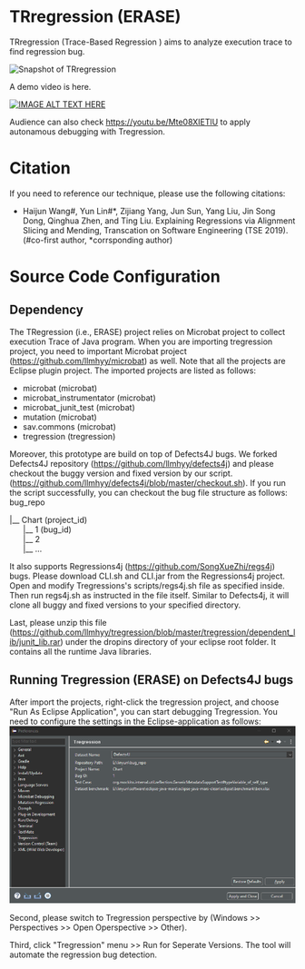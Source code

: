 # TRregression (ERASE)
TRregression (Trace-Based Regression ) aims to analyze execution trace to find regression bug.

![Snapshot of TRregression](/tregression/icons/screenshot.png?raw=true "Snapshot of TRregression")

A demo video is here.

[![IMAGE ALT TEXT HERE](https://img.youtube.com/vi/Uu8z3ONwRqs/0.jpg)](https://www.youtube.com/watch?v=Uu8z3ONwRqs)

Audience can also check https://youtu.be/Mte08XIETlU to apply autonamous debugging with Tregression.

# Citation
If you need to reference our technique, please use the following citations:

- Haijun Wang#, Yun Lin#*, Zijiang Yang, Jun Sun, Yang Liu, Jin Song Dong, Qinghua Zhen, and Ting Liu. Explaining Regressions via Alignment Slicing and Mending, Transcation on Software Engineering (TSE 2019). (#co-first author, *corrsponding author)

# Source Code Configuration
## Dependency
The TRegression (i.e., ERASE) project relies on Microbat project to collect execution Trace of Java program. When you are importing tregression project, you need to important Microbat project (https://github.com/llmhyy/microbat) as well. Note that all the projects are Eclipse plugin project. The imported projects are listed as follows:
- microbat (microbat)
- microbat_instrumentator (microbat)
- microbat_junit_test (microbat)
- mutation (microbat)
- sav.commons (microbat)
- tregression (tregression)

Moreover, this prototype are build on top of Defects4J bugs. We forked Defects4J repository (https://github.com/llmhyy/defects4j) and please checkout the buggy version and fixed version by our script. (https://github.com/llmhyy/defects4j/blob/master/checkout.sh). If you run the script successfully, you can checkout the bug file structure as follows:
bug_repo

|__ Chart (project_id)<br />
&nbsp;&nbsp;&nbsp;&nbsp;&nbsp;&nbsp;|__ 1 (bug_id)<br />
&nbsp;&nbsp;&nbsp;&nbsp;&nbsp;&nbsp;|__ 2   <br /> 
&nbsp;&nbsp;&nbsp;&nbsp;&nbsp;&nbsp;|__ ...<br />

It also supports Regressions4j (https://github.com/SongXueZhi/regs4j) bugs. Please download CLI.sh and CLI.jar from the Regressions4j project. Open and modify Tregressions's scripts/regs4j.sh file as specified inside. Then run regs4j.sh as instructed in the file itself. Similar to Defects4j, it will clone all buggy and fixed versions to your specified directory.

Last, please unzip this file (https://github.com/llmhyy/tregression/blob/master/tregression/dependent_lib/junit_lib.rar) under the dropins directory of your eclipse root folder. It contains all the runtime Java libraries.

## Running Tregression (ERASE) on Defects4J bugs
After import the projects, right-click the tregression project, and choose "Run As Eclipse Application", you can start debugging Tregression. You need to configure the settings in the Eclipse-application as follows:
![Snapshot of TRregression](/tregression/icons/preference_configuration.png?raw=true "Snapshot of TRregression Settings")

Second, please switch to Tregression perspective by (Windows >> Perspectives >> Open Operspective >> Other). 

Third, click "Tregression" menu >> Run for Seperate Versions. The tool will automate the regression bug detection.
